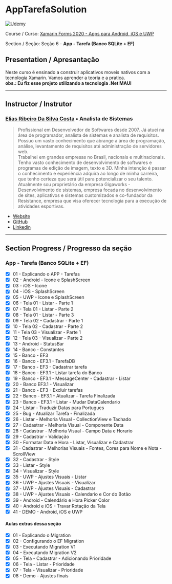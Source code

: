 # AppTarefaSolution

[![Udemy](https://www.udemy.com/staticx/udemy/images/v7/logo-udemy.svg)](https://www.udemy.com/)

Course / Curso: [Xamarin Forms 2020 - Apps para Android, iOS e UWP](https://www.udemy.com/course/xamarin-forms-2020-apps-para-android-ios-e-uwp/)

Section / Seção: Seção 6 - **App - Tarefa (Banco SQLite + EF)**

## Presentation / Apresantação

Neste curso é ensinado a construir aplicativos moveis nativos com a tecnologia Xamarin. Vamos aprender a teoria e a pratica.\
**obs.: Eu fiz esse projeto utilizando a tecnologia .Net MAUI**

---

## Instructor / Instrutor

### [Elias Ribeiro Da Silva Costa](https://www.udemy.com/user/eliasribeirodasilva/) • Analista de Sistemas

>Profissional em Desenvolvedor de Softwares desde 2007. Já atuei na área de programador, analista de sistemas e analista de requisitos. Possuo um vasto conhecimento que abrange a área de programação, análise, levantamento de requisitos até administração de servidores web.\
Trabalhei em grandes empresas no Brasil, nacionais e multinacionais. Tenho vasto conhecimento de desenvolvimento de softwares e programas de edição de imagem, texto e 3D. Minha intenção é passar o conhecimento e experiência adquira ao longo de minha carreira, que tenho certeza que será útil para potencializar o seu talento.\
Atualmente sou proprietário da empresa Gigaworks - Desenvolvimento de sistemas, empresa focada no desenvolvimento de sites, aplicativos e sistemas customizados e co-fundador da Resistance, empresa que visa oferecer tecnologia para a execução de atividades esportivas.

- [Website](http://www.spacedu.com.br/)
- [GitHub](https://github.com/Spacedu)
- [Linkedin](https://www.linkedin.com/company/spacedu/about/)

---

## Section Progress / Progresso da seção

### App - Tarefa (Banco SQLite + EF)

- [x] 01 - Explicando o APP - Tarefas
- [x] 02 - Android - Icone e SplashScreen
- [x] 03 - iOS - Icone
- [x] 04 - iOS - SplashScreen
- [x] 05 - UWP - Icone e SplashScreen
- [x] 06 - Tela 01 - Listar - Parte 1
- [x] 07 - Tela 01 - Listar - Parte 2
- [x] 08 - Tela 01 - Listar - Parte 3
- [x] 09 - Tela 02 - Cadastrar - Parte 1
- [x] 10 - Tela 02 - Cadastrar - Parte 2
- [x] 11 - Tela 03 - Visualizar - Parte 1
- [x] 12 - Tela 03 - Visualizar - Parte 2
- [x] 13 - Android - StatusBar
- [x] 14 - Banco - Constantes
- [x] 15 - Banco - EF3
- [x] 16 - Banco - EF3.1 - TarefaDB
- [x] 17 - Banco - EF3 - Cadastrar tarefa
- [x] 18 - Banco - EF3.1 - Listar tarefa do Banco
- [x] 19 - Banco - EF3.1 - MessageCenter - Cadastrar - Listar
- [x] 20 - Banco EF3.1 - Visualizar
- [x] 21 - Banco - EF3 - Excluir tarefas
- [x] 22 - Banco - EF3.1 - Atualizar - Tarefa Finalizada
- [x] 23 - Banco - EF3.1 - Listar - Mudar DataCalendario
- [x] 24 - Listar - Traduzir Datas para Portugues
- [x] 25 - Bug - Atualizar Tarefa - Finalizada
- [x] 26 - Listar - Melhoria Visual - CollectionView e Tachado
- [x] 27 - Cadastrar - Melhoria Visual - Componente Data
- [x] 28 - Cadastrar - Melhoria Visual - Campo Data e Horario
- [x] 29 - Cadastrar - Validação
- [x] 30 - Formatar Data e Hora - Listar, Visualizar e Cadastrar
- [x] 31 - Cadastrar - Melhorias Visuais - Fontes, Cores para Nome e Nota - ScrollView
- [x] 32 - Cadastrar - Style
- [x] 33 - Listar - Style
- [x] 34 - Visualizar - Style
- [x] 35 - UWP - Ajustes Visuais - Listar
- [x] 36 - UWP - Ajustes Visuais - Visualizar
- [x] 37 - UWP - Ajustes Visuais - Cadastrar
- [x] 38 - UWP - Ajustes Visuais - Calendario e Cor do Botão
- [x] 39 - Android - Calendário e Hora Picker Color
- [x] 40 - Android e iOS - Travar Rotação da Tela
- [x] 41 - DEMO - Android, iOS e UWP

#### Aulas extras dessa seção

- [x] 01 - Explicando o Migration
- [x] 02 - Configurando o EF Migration
- [x] 03 - Executando Migration V1
- [x] 04 - Executando Migration V2
- [x] 05 - Tela - Cadastrar - Adicionando Prioridade
- [x] 06 - Tela - Listar - Prioridade
- [x] 07 - Tela - Visualizar - Prioridade
- [x] 08 - Demo - Ajustes finais

